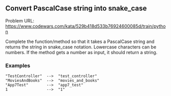 ## Convert PascalCase string into snake_case

Problem URL: https://www.codewars.com/kata/529b418d533b76924600085d/train/python

Complete the function/method so that it takes a PascalCase string and returns the string in snake_case notation. Lowercase characters can be numbers. If the method gets a number as input, it should return a string.

### Examples
```
"TestController"  -->  "test_controller"
"MoviesAndBooks"  -->  "movies_and_books"
"App7Test"        -->  "app7_test"
1                 -->  "1"
```
